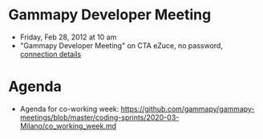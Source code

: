 # Gammapy Developer Meeting

* Friday, Feb 28, 2012 at 10 am
* "Gammapy Developer Meeting" on CTA eZuce, no password, [connection details](../ezuce.txt)

# Agenda

* Agenda for co-working week: https://github.com/gammapy/gammapy-meetings/blob/master/coding-sprints/2020-03-Milano/co_working_week.md
  
